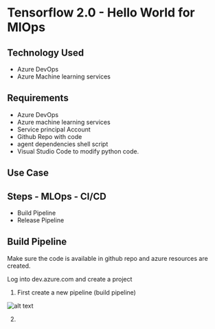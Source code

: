 # Tensorflow 2.0 - Hello World for MlOps

## Technology Used

- Azure DevOps
- Azure Machine learning services

## Requirements

- Azure DevOps
- Azure machine learning services
- Service principal Account
- Github Repo with code
- agent dependencies shell script
- Visual Studio Code to modify python code.

## Use Case


## Steps - MLOps - CI/CD

- Build Pipeline
- Release Pipeline

## Build Pipeline

Make sure the code is available in github repo and azure resources are created.

Log into dev.azure.com and create a project

1) First create a new pipeline (build pipeline)

![alt text](https://github.com/balakreshnan/mlops/blob/master/images/devops-mlopstf0.jpg "DevOps")

2) 